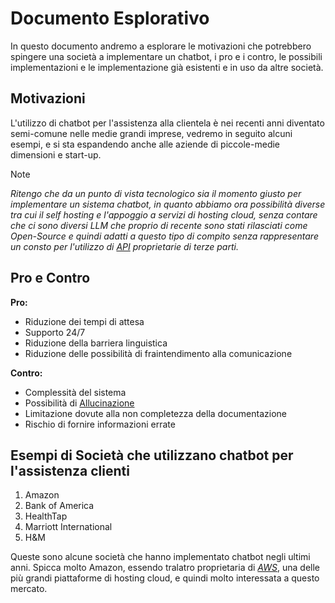 # Documento Esplorativo

In questo documento andremo a esplorare le motivazioni che potrebbero spingere una società a implementare un chatbot, i pro e i contro, le possibili implementazioni e le implementazione già esistenti e in uso da altre società.

## Motivazioni

L'utilizzo di chatbot per l'assistenza alla clientela è nei recenti anni diventato semi-comune nelle medie grandi imprese, vedremo in seguito alcuni esempi, e si sta espandendo anche alle aziende di piccole-medie dimensioni e start-up.

>[!NOTE] 
>*Ritengo che da un punto di vista tecnologico sia il momento giusto per implementare un sistema chatbot, in quanto abbiamo ora possibilità diverse tra cui il self hosting e l'appoggio a servizi di hosting cloud, senza contare che ci sono diversi LLM che proprio di recente sono stati rilasciati come Open-Source e quindi adatti a questo tipo di compito senza rappresentare un consto per l'utilizzo di [API](/docs/dictionary/api.md) proprietarie di terze parti.*

## Pro e Contro

**Pro:**
- Riduzione dei tempi di attesa
- Supporto 24/7
- Riduzione della barriera linguistica
- Riduzione delle possibilità di fraintendimento alla comunicazione

**Contro:**
- Complessità del sistema
- Possibilità di [Allucinazione](/docs/dictionary/allucinazione.md)
- Limitazione dovute alla non completezza della documentazione
- Rischio di fornire informazioni errate


## Esempi di Società che utilizzano chatbot per l'assistenza clienti

1. Amazon
2. Bank of America
3. HealthTap
4. Marriott International
5. H&M

Queste sono alcune società che hanno implementato chatbot negli ultimi anni.
Spicca molto Amazon, essendo tralatro proprietaria di [*AWS*](https://aws.amazon.com/), una delle più grandi piattaforme di hosting cloud, e quindi molto interessata a questo mercato.
